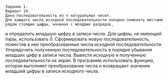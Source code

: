 	Задание 1.
	Вариант 19.  
	Дана последовательность из n натуральных чисел.  
	Для каждого числа исходной последовательности попарно поменять местами рядом стоящие цифры, начиная с младших разрядов,
и определить младшую цифру в записи числа. Для цифры, не имеющей пары, использовать 0. 
  Сформировать новую последовательность, поместив в нее преобразованные числа исходной последовательности. 
Упорядочить полученную последовательность в порядке убывания младших цифр в записи числа. Вывести исходную и полученную последовательности на экран.
   В программе использовать функцию, которая выполняет преобразование числа и возвращает значение младшей цифры в записи исходного числа.
